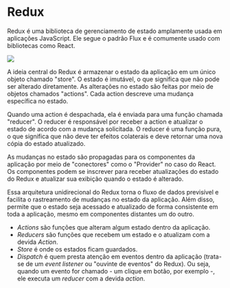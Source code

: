 # Redux

Redux é uma biblioteca de gerenciamento de estado amplamente usada em aplicações JavaScript. Ele segue o padrão Flux e é comumente usado com bibliotecas como React.

<img src="https://www.alura.com.br/artigos/assets/estados-globais-diferencas-redux-context-api/imagem2.gif"/>

A ideia central do Redux é armazenar o estado da aplicação em um único objeto chamado "store". O estado é imutável, o que significa que não pode ser alterado diretamente. As alterações no estado são feitas por meio de objetos chamados "actions". Cada action descreve uma mudança específica no estado.

Quando uma action é despachada, ela é enviada para uma função chamada "reducer". O reducer é responsável por receber a action e atualizar o estado de acordo com a mudança solicitada. O reducer é uma função pura, o que significa que não deve ter efeitos colaterais e deve retornar uma nova cópia do estado atualizado.

As mudanças no estado são propagadas para os componentes da aplicação por meio de "conectores" como o "Provider" no caso do React. Os componentes podem se inscrever para receber atualizações do estado do Redux e atualizar sua exibição quando o estado é alterado.

Essa arquitetura unidirecional do Redux torna o fluxo de dados previsível e facilita o rastreamento de mudanças no estado da aplicação. Além disso, permite que o estado seja acessado e atualizado de forma consistente em toda a aplicação, mesmo em componentes distantes um do outro.

- *Actions* são funções que alteram algum estado dentro da aplicação.
- *Reducers* são funções que recebem um estado e o atualizam com a devida *Action*.
- *Store* é onde os estados ficam guardados.
- *Dispatch* é quem presta atenção em eventos dentro da aplicação (trata-se de um *event listener* ou "ouvinte de eventos" do Redux). Ou seja, quando um evento for chamado - um clique em botão, por exemplo -, ele executa um *reducer* com a devida *action*.
